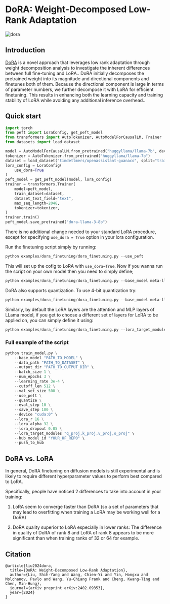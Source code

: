 # DoRA: Weight-Decomposed Low-Rank Adaptation

![dora](https://i.ytimg.com/vi/m7KQdGSr0Dg/maxresdefault.jpg)


## Introduction
[DoRA](https://arxiv.org/abs/2402.09353) is a novel approach that leverages low rank adaptation through weight decomposition analysis to investigate the inherent differences between full fine-tuning and LoRA.. DoRA initially decomposes the pretrained weight into its magnitude and directional components and finetunes both of them. Because the directional component is large in terms of parameter numbers, we further decompose it with LoRA for efficient finetuning. This results in enhancing both the learning capacity and training stability of LoRA while avoiding any additional inference overhead..

## Quick start
```python
import torch
from peft import LoraConfig, get_peft_model
from transformers import AutoTokenizer, AutoModelForCausalLM, Trainer
from datasets import load_dataset

model = AutoModelForCausalLM.from_pretrained("huggyllama/llama-7b", device_map="cuda") #default model is huggyllama/llama-7b
tokenizer = AutoTokenizer.from_pretrained("huggyllama/llama-7b")
dataset = load_dataset("timdettmers/openassistant-guanaco", split="train")
lora_config = LoraConfig(
    use_dora=True
)
peft_model = get_peft_model(model, lora_config)
trainer = transformers.Trainer(
    model=peft_model,
    train_dataset=dataset,
    dataset_text_field="text",
    max_seq_length=2048,
    tokenizer=tokenizer,
)
trainer.train()
peft_model.save_pretrained("dora-llama-3-8b")
```

There is no additional change needed to your standard LoRA procedure, except for specifying `use_dora = True` option in your lora configuration.


Run the finetuning script simply by running:
```python
python examples/dora_finetuning/dora_finetuning.py --use_peft
```
This will set up the cofig to LoRA with `use_dora=True`. Now if you wanna run the script on your own model then you need to simply define; 

```python
python examples/dora_finetuning/dora_finetuning.py --base_model meta-llama/Meta-Llama-3-8B --data_path timdettmers/openassistant-guanaco
```
DoRA also supports quantization. To use 4-bit quantization try:

```python
python examples/dora_finetuning/dora_finetuning.py --base_model meta-llama/Meta-Llama-3-8B --quantize
```

Similarly, by default the LoRA layers are the attention and MLP layers of LLama model, if you get to choose a different set of layers for LoRA to be applied on, you can simply define it using:
```python
python examples/dora_finetuning/dora_finetuning.py --lora_target_modules "q_proj,k_proj,v_proj,o_proj" 
```

### Full example of the script 
```python
python train_model.py \
    --base_model "PATH_TO_MODEL" \
    --data_path "PATH_TO_DATASET" \
    --output_dir "PATH_TO_OUTPUT_DIR" \
    --batch_size 1 \
    --num_epochs 3 \
    --learning_rate 3e-4 \
    --cutoff_len 512 \
    --val_set_size 500 \
    --use_peft \
    --quantize \
    --eval_step 10 \
    --save_step 100 \
    --device "cuda:0" \
    --lora_r 16 \
    --lora_alpha 32 \
    --lora_dropout 0.05 \
    --lora_target_modules "q_proj,k_proj,v_proj,o_proj" \
    --hub_model_id "YOUR_HF_REPO" \
    --push_to_hub
```

## DoRA vs. LoRA
In general, DoRA finetuning on diffusion models is still experimental and is likely to require different hyperparameter values to perform best compared to LoRA.

Specifically, people have noticed 2 differences to take into account in your training:

1. LoRA seem to converge faster than DoRA (so a set of parameters that may lead to overfitting when training a LoRA may be working well for a DoRA)

2. DoRA quality superior to LoRA especially in lower ranks: The difference in quality of DoRA of rank 8 and LoRA of rank 8 appears to be more significant than when training ranks of 32 or 64 for example.


## Citation
```
@article{liu2024dora,
  title={DoRA: Weight-Decomposed Low-Rank Adaptation},
  author={Liu, Shih-Yang and Wang, Chien-Yi and Yin, Hongxu and Molchanov, Pavlo and Wang, Yu-Chiang Frank and Cheng, Kwang-Ting and Chen, Min-Hung},
  journal={arXiv preprint arXiv:2402.09353},
  year={2024}
}
```